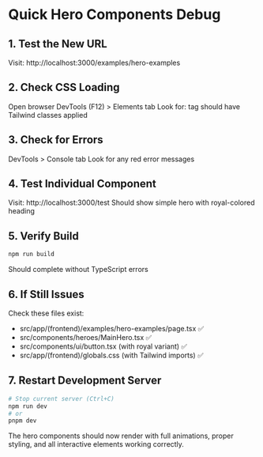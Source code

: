 # Quick Hero Components Debug

## 1. Test the New URL
Visit: http://localhost:3000/examples/hero-examples

## 2. Check CSS Loading
Open browser DevTools (F12) > Elements tab
Look for: <html> tag should have Tailwind classes applied

## 3. Check for Errors
DevTools > Console tab
Look for any red error messages

## 4. Test Individual Component
Visit: http://localhost:3000/test
Should show simple hero with royal-colored heading

## 5. Verify Build
```bash
npm run build
```
Should complete without TypeScript errors

## 6. If Still Issues
Check these files exist:
- src/app/(frontend)/examples/hero-examples/page.tsx ✅ 
- src/components/heroes/MainHero.tsx ✅
- src/components/ui/button.tsx (with royal variant) ✅
- src/app/(frontend)/globals.css (with Tailwind imports) ✅

## 7. Restart Development Server
```bash
# Stop current server (Ctrl+C)
npm run dev
# or 
pnpm dev
```

The hero components should now render with full animations, proper styling, and all interactive elements working correctly.

